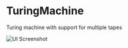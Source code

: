 TuringMachine
=============

Turing machine with support for multiple tapes

![UI Screenshot](http://i.imgur.com/VOHF7d6.png "UI Screenshot")
